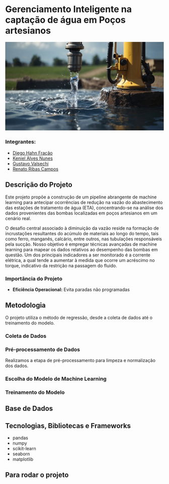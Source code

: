  # Gerenciamento Inteligente na captação de água em Poços artesianos

<div align="center">
  <img src="Images\Capa.PNG" alt="Logo">
</div>

### Integrantes:

- [Diego Hahn Fração](https://github.com/DiegoHahn)
- [Keniel Alves Nunes](https://github.com/KenielDev)
- [Gustavo Valsechi](https://github.com/gustavo-valsechi)
- [Renato Ribas Campos](https://github.com/RenatoRibas)

## Descrição do Projeto

Este projeto propõe a construção de um pipeline abrangente de machine learning para antecipar ocorrências de redução na vazão do abastecimento das estações de tratamento de água (ETA), concentrando-se na análise dos dados provenientes das bombas localizadas em poços artesianos em um cenário real.

O desafio central associado à diminuição da vazão reside na formação de incrustações resultantes do acúmulo de materiais ao longo do tempo, tais como ferro, manganês, calcário, entre outros, nas tubulações responsáveis pela sucção. Nosso objetivo é empregar técnicas avançadas de machine learning para mapear os dados relativos ao desempenho das bombas em questão. Um dos principais indicadores a ser monitorado é a corrente elétrica, a qual tende a aumentar à medida que ocorre um acréscimo no torque, indicativo da restrição na passagem do fluido.

### Importância do Projeto

- **Eficiência Operacional:** Evita paradas não programadas

## Metodologia

O projeto utiliza o método de regressão, desde a coleta de dados até o treinamento do modelo.

### Coleta de Dados


### Pré-processamento de Dados

Realizamos a etapa de pré-processamento para limpeza e normalização dos dados.

### Escolha do Modelo de Machine Learning


### Treinamento do Modelo


## Base de Dados

## Tecnologias, Bibliotecas e Frameworks

- pandas
- numpy
- scikit-learn
- seaborn
- matplotlib

## Para rodar o projeto
